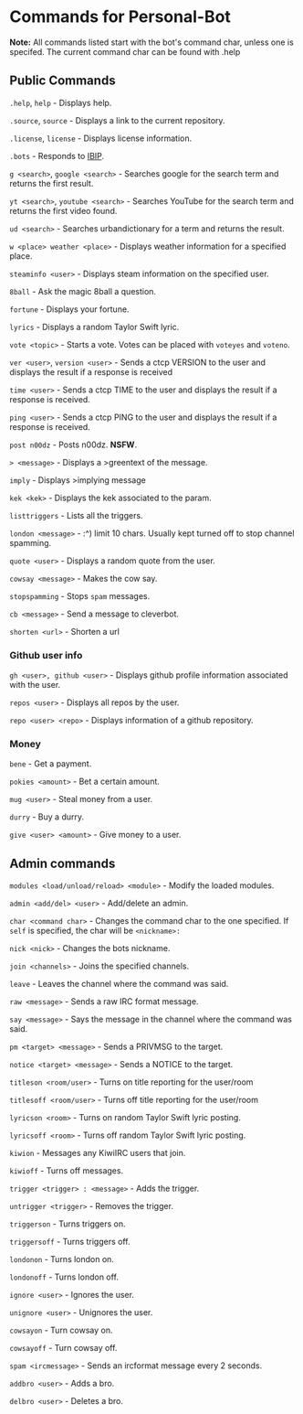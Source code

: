 # Commands for Personal-Bot

**Note:** All commands listed start with the bot's command char, unless one is specifed. 
The current command char can be found with .help

## Public Commands

`.help`, `help` - Displays help.

`.source`, `source` - Displays a link to the current repository.

`.license`, `license` - Displays license information.

`.bots` - Responds to [IBIP](https://github.com/Teknikode/IBIP).

`g <search>`, `google <search>` - Searches google for the search term and returns the first result.

`yt <search>`, `youtube <search>` - Searches YouTube for the search term and returns the first video found. 

`ud <search>` - Searches urbandictionary for a term and returns the result.

`w <place> weather <place>` - Displays weather information for a specified place.

`steaminfo <user>` - Displays steam information on the specified user.

`8ball` - Ask the magic 8ball a question.

`fortune` - Displays your fortune.

`lyrics` - Displays a random Taylor Swift lyric.

`vote <topic>` - Starts a vote. Votes can be placed with `voteyes` and `voteno`.

`ver <user>`, `version <user>` - Sends a ctcp VERSION to the user and displays the result if a response is received 

`time <user>` - Sends a ctcp TIME to the user and displays the result if a response is received.

`ping <user>` - Sends a ctcp PING to the user and displays the result if a response is received.

`post n00dz` - Posts n00dz. **NSFW**.

`> <message>` - Displays a >greentext of the message.

`imply` - Displays >implying message

`kek <kek>` - Displays the kek associated to the param.

`listtriggers` - Lists all the triggers.

`london <message>` - :^) limit 10 chars. Usually kept turned off to stop channel spamming.

`quote <user>` - Displays a random quote from the user.

`cowsay <message>` - Makes the cow say.

`stopspamming` - Stops `spam` messages.

`cb <message>` - Send a message to cleverbot.

`shorten <url>` - Shorten a url

### Github user info

`gh <user>, github <user>` - Displays github profile information associated with the user.

`repos <user>` - Displays all repos by the user.

`repo <user> <repo>` - Displays information of a github repository.

### Money

`bene` - Get a payment.

`pokies <amount>` - Bet a certain amount.

`mug <user>` - Steal money from a user.

`durry` - Buy a durry.

`give <user> <amount>` - Give money to a user.

## Admin commands

`modules <load/unload/reload> <module>` - Modify the loaded modules.

`admin <add/del> <user>` - Add/delete an admin.

`char <command char>` - Changes the command char to the one specified. If `self` is specified, the char will be 
`<nickname>:`

`nick <nick>` - Changes the bots nickname.

`join <channels>` - Joins the specified channels.

`leave` - Leaves the channel where the command was said.

`raw <message>` - Sends a raw IRC format message.

`say <message>` - Says the message in the channel where the command was said.

`pm <target> <message>` - Sends a PRIVMSG to the target.

`notice <target> <message>` - Sends a NOTICE to the target.

`titleson <room/user>` - Turns on title reporting for the user/room

`titlesoff <room/user>` - Turns off title reporting for the user/room

`lyricson <room>` - Turns on random Taylor Swift lyric posting.

`lyricsoff <room>` - Turns off random Taylor Swift lyric posting.

`kiwion` - Messages any KiwiIRC users that join.

`kiwioff` - Turns off messages.

`trigger <trigger> : <message>` - Adds the trigger.

`untrigger <trigger>` - Removes the trigger.

`triggerson` - Turns triggers on.

`triggersoff` - Turns triggers off.

`londonon` - Turns london on.

`londonoff` - Turns london off.

`ignore <user>` - Ignores the user.

`unignore <user>` - Unignores the user.

`cowsayon` - Turn cowsay on.

`cowsayoff` - Turn cowsay off.

`spam <ircmessage>` - Sends an ircformat message every 2 seconds.

`addbro <user>` - Adds a bro.

`delbro <user>` - Deletes a bro.
